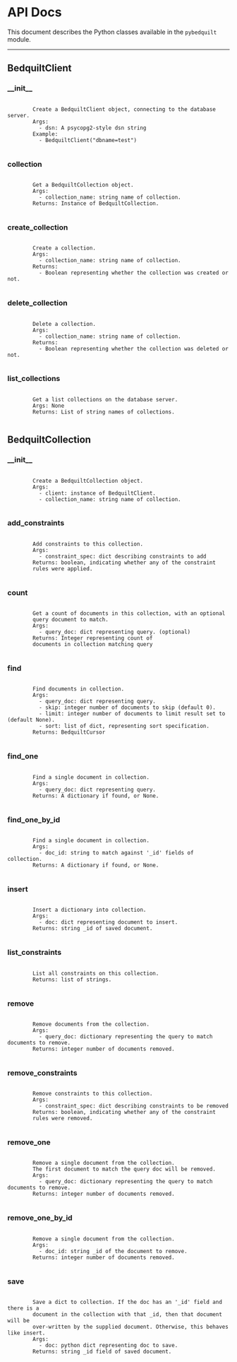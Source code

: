 # API Docs

This document describes the Python classes available in the `pybedquilt` module.

---- ---- ---- ----


## BedquiltClient



### \_\_init\_\_

```

        Create a BedquiltClient object, connecting to the database server.
        Args:
          - dsn: A psycopg2-style dsn string
        Example:
          - BedquiltClient("dbname=test")
        
```



### collection

```

        Get a BedquiltCollection object.
        Args:
          - collection_name: string name of collection.
        Returns: Instance of BedquiltCollection.
        
```



### create\_collection

```

        Create a collection.
        Args:
          - collection_name: string name of collection.
        Returns:
          - Boolean representing whether the collection was created or not.
        
```



### delete\_collection

```

        Delete a collection.
        Args:
          - collection_name: string name of collection.
        Returns:
          - Boolean representing whether the collection was deleted or not.
        
```



### list\_collections

```

        Get a list collections on the database server.
        Args: None
        Returns: List of string names of collections.
        
```


## BedquiltCollection



### \_\_init\_\_

```

        Create a BedquiltCollection object.
        Args:
          - client: instance of BedquiltClient.
          - collection_name: string name of collection.
        
```



### add\_constraints

```

        Add constraints to this collection.
        Args:
          - constraint_spec: dict describing constraints to add
        Returns: boolean, indicating whether any of the constraint
        rules were applied.
        
```



### count

```

        Get a count of documents in this collection, with an optional
        query document to match.
        Args:
          - query_doc: dict representing query. (optional)
        Returns: Integer representing count of
        documents in collection matching query
        
```



### find

```

        Find documents in collection.
        Args:
          - query_doc: dict representing query.
          - skip: integer number of documents to skip (default 0).
          - limit: integer number of documents to limit result set to (default None).
          - sort: list of dict, representing sort specification.
        Returns: BedquiltCursor
        
```



### find\_one

```

        Find a single document in collection.
        Args:
          - query_doc: dict representing query.
        Returns: A dictionary if found, or None.
        
```



### find\_one\_by\_id

```

        Find a single document in collection.
        Args:
          - doc_id: string to match against '_id' fields of collection.
        Returns: A dictionary if found, or None.
        
```



### insert

```

        Insert a dictionary into collection.
        Args:
          - doc: dict representing document to insert.
        Returns: string _id of saved document.
        
```



### list\_constraints

```

        List all constraints on this collection.
        Returns: list of strings.
        
```



### remove

```

        Remove documents from the collection.
        Args:
          - query_doc: dictionary representing the query to match documents to remove.
        Returns: integer number of documents removed.
        
```



### remove\_constraints

```

        Remove constraints to this collection.
        Args:
          - constraint_spec: dict describing constraints to be removed
        Returns: boolean, indicating whether any of the constraint
        rules were removed.
        
```



### remove\_one

```

        Remove a single document from the collection.
        The first document to match the query doc will be removed.
        Args:
          - query_doc: dictionary representing the query to match documents to remove.
        Returns: integer number of documents removed.
        
```



### remove\_one\_by\_id

```

        Remove a single document from the collection.
        Args:
          - doc_id: string _id of the document to remove.
        Returns: integer number of documents removed.
        
```



### save

```

        Save a dict to collection. If the doc has an '_id' field and there is a
        document in the collection with that _id, then that document will be
        over-written by the supplied document. Otherwise, this behaves like insert.
        Args:
          - doc: python dict representing doc to save.
        Returns: string _id field of saved document.
        
```



